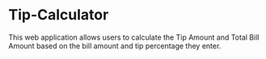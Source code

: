 # Tip-Calculator
This web application allows users to calculate the Tip Amount and Total Bill Amount based on the bill amount and tip percentage they enter. 
